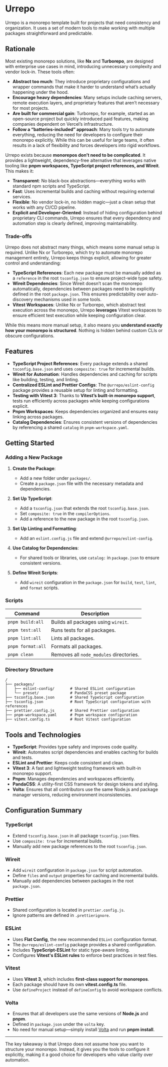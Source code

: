 # Urrepo

Urrepo is a monorepo template built for projects that need consistency and organization. It uses a set of modern tools to make working with multiple packages straightforward and predictable.

## Rationale

Most existing monorepo solutions, like **Nx** and **Turborepo**, are designed with enterprise use cases in mind, introducing unnecessary complexity and vendor lock-in. These tools often:

- **Abstract too much**: They introduce proprietary configurations and wrapper commands that make it harder to understand what’s actually happening under the hood.
- **Encourage heavy dependencies**: Many setups include caching servers, remote execution layers, and proprietary features that aren’t necessary for most projects.
- **Are built for commercial gain**: Turborepo, for example, started as an open-source project but quickly introduced paid features, making companies dependent on Vercel’s infrastructure.
- **Follow a “batteries-included” approach**: Many tools try to automate everything, reducing the need for developers to configure their monorepo explicitly. While this can be useful for large teams, it often results in a lack of flexibility and forces developers into rigid workflows.

Urrepo exists because **monorepos don’t need to be complicated**. It provides a lightweight, dependency-free alternative that leverages native tooling like **pnpm workspaces, TypeScript project references, and Wireit**. This makes it:

- **Transparent**: No black-box abstractions—everything works with standard npm scripts and TypeScript.
- **Fast**: Uses incremental builds and caching without requiring external services.
- **Flexible**: No vendor lock-in, no hidden magic—just a clean setup that works with any CI/CD pipeline.
- **Explicit and Developer-Oriented**: Instead of hiding configuration behind proprietary CLI commands, Urrepo ensures that every dependency and automation step is clearly defined, improving maintainability.

### Trade-offs

Urrepo does not abstract many things, which means some manual setup is required. Unlike Nx or Turborepo, which try to automate monorepo management entirely, Urrepo keeps things explicit, allowing for greater control and understanding:

- **TypeScript References**: Each new package must be manually added as a `reference` in the root `tsconfig.json` to ensure project-wide type safety.
- **Wireit Dependencies**: Since Wireit doesn’t scan the monorepo automatically, dependencies between packages need to be explicitly defined in the root `package.json`. This ensures predictability over auto-discovery mechanisms used in some tools.
- **Vitest Workspaces**: Unlike Nx or Turborepo, which abstract test execution across the monorepo, Urrepo **leverages** Vitest workspaces to ensure efficient test execution while keeping configuration clear.

While this means more manual setup, it also means you **understand exactly how your monorepo is structured**. Nothing is hidden behind custom CLIs or obscure configurations.

## Features

- **TypeScript Project References**: Every package extends a shared `tsconfig.base.json` and uses `composite: true` for incremental builds.
- **Wireit for Automation**: Handles dependencies and caching for scripts like building, testing, and linting.
- **Centralized ESLint and Prettier Configs**: The `@urrepo/eslint-config` package provides a reusable setup for linting and formatting.
- **Testing with Vitest 3**: Thanks to **Vitest’s built-in monorepo support**, tests run efficiently across packages while keeping configurations explicit.
- **Pnpm Workspaces**: Keeps dependencies organized and ensures easy linking across packages.
- **Catalog Dependencies**: Ensures consistent versions of dependencies by referencing a shared `catalog` in `pnpm-workspace.yaml`.

## Getting Started

### Adding a New Package

1. **Create the Package**:

   - Add a new folder under `packages/`.
   - Create a `package.json` file with the necessary metadata and dependencies.

2. **Set Up TypeScript**:

   - Add a `tsconfig.json` that extends the root `tsconfig.base.json`.
   - Set `composite: true` in the `compilerOptions`.
   - Add a reference to the new package in the root `tsconfig.json`.

3. **Set Up Linting and Formatting**:

   - Add an `eslint.config.js` file and extend `@urrepo/eslint-config`.

4. **Use Catalog for Dependencies**:

   - For shared tools or libraries, use `catalog:` in `package.json` to ensure consistent versions.

5. **Define Wireit Scripts**:

   - Add `wireit` configuration in the `package.json` for `build`, `test`, `lint`, and `format` scripts.

### Scripts

| Command           | Description                             |
| ----------------- | --------------------------------------- |
| `pnpm build:all`  | Builds all packages using `wireit`.     |
| `pnpm test:all`   | Runs tests for all packages.            |
| `pnpm lint:all`   | Lints all packages.                     |
| `pnpm format:all` | Formats all packages.                   |
| `pnpm clean`      | Removes all `node_modules` directories. |

### Directory Structure

```plaintext
/
├── packages/
│   ├── eslint-config/       # Shared ESLint configuration
│   └── preset/              # PandaCSS preset package
├── tsconfig.base.json       # Shared TypeScript configuration
├── tsconfig.json            # Root TypeScript configuration with references
├── prettier.config.js       # Shared Prettier configuration
├── pnpm-workspace.yaml      # Pnpm workspace configuration
├── vitest.config.ts         # Root Vitest configuration
```

## Tools and Technologies

- **TypeScript**: Provides type safety and improves code quality.
- **Wireit**: Automates script dependencies and enables caching for builds and tests.
- **ESLint and Prettier**: Keeps code consistent and clean.
- **Vitest 3**: A fast and lightweight testing framework with built-in monorepo support.
- **Pnpm**: Manages dependencies and workspaces efficiently.
- **PandaCSS**: A utility-first CSS framework for design tokens and styling.
- **Volta**: Ensures that all contributors use the same Node.js and package manager versions, reducing environment inconsistencies.

## Configuration Summary

### TypeScript

- Extend `tsconfig.base.json` in all package `tsconfig.json` files.
- Use `composite: true` for incremental builds.
- Manually add new package references to the root `tsconfig.json`.

### Wireit

- Add `wireit` configuration in `package.json` for script automation.
- Define `files` and `output` properties for caching and incremental builds.
- Manually add dependencies between packages in the root `package.json`.

### Prettier

- Shared configuration is located in `prettier.config.js`.
- Ignore patterns are defined in `.prettierignore`.

### ESLint

- Uses **Flat Config**, the new recommended `ESLint` configuration format.
- The `@urrepo/eslint-config` package provides a shared configuration.
- Includes **TypeScript-ESLint** for static type-aware linting.
- Configures **Vitest's ESLint rules** to enforce best practices in test files.

### Vitest

- Uses **Vitest 3**, which includes **first-class support for monorepos**.
- Each package should have its own **vitest.config.ts** file.
- Use `defineProject` instead of `defineConfig` to avoid workspace conflicts.

### Volta

- Ensures that all developers use the same versions of **Node.js** and **pnpm**.
- Defined in `package.json` under the `volta` key.
- No need for manual setup—simply install [Volta](https://volta.sh/) and run **pnpm install**.

---

The key takeaway is that Urrepo does not assume how you want to structure your monorepo. Instead, it gives you the tools to configure it explicitly, making it a good choice for developers who value clarity over automation.
